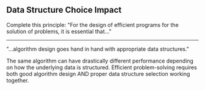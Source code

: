## Data Structure Choice Impact

Complete this principle: "For the design of efficient programs for the solution of problems, it is essential that..."

---

"...algorithm design goes hand in hand with appropriate data structures."

The same algorithm can have drastically different performance depending on how the underlying data is structured. Efficient problem-solving requires both good algorithm design AND proper data structure selection working together.

